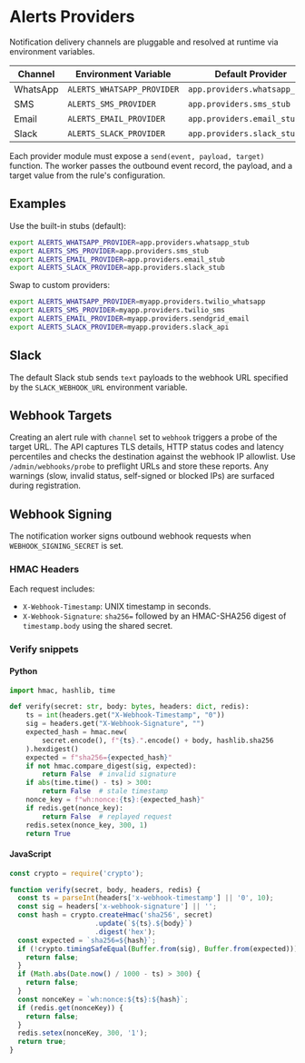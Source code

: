 # Alerts Providers

Notification delivery channels are pluggable and resolved at runtime via environment variables.

| Channel | Environment Variable | Default Provider |
|---------|---------------------|------------------|
| WhatsApp | `ALERTS_WHATSAPP_PROVIDER` | `app.providers.whatsapp_stub` |
| SMS | `ALERTS_SMS_PROVIDER` | `app.providers.sms_stub` |
| Email | `ALERTS_EMAIL_PROVIDER` | `app.providers.email_stub` |
| Slack | `ALERTS_SLACK_PROVIDER` | `app.providers.slack_stub` |

Each provider module must expose a `send(event, payload, target)` function. The worker passes the outbound event record, the payload, and a target value from the rule's configuration.

## Examples

Use the built-in stubs (default):

```bash
export ALERTS_WHATSAPP_PROVIDER=app.providers.whatsapp_stub
export ALERTS_SMS_PROVIDER=app.providers.sms_stub
export ALERTS_EMAIL_PROVIDER=app.providers.email_stub
export ALERTS_SLACK_PROVIDER=app.providers.slack_stub
```

Swap to custom providers:

```bash
export ALERTS_WHATSAPP_PROVIDER=myapp.providers.twilio_whatsapp
export ALERTS_SMS_PROVIDER=myapp.providers.twilio_sms
export ALERTS_EMAIL_PROVIDER=myapp.providers.sendgrid_email
export ALERTS_SLACK_PROVIDER=myapp.providers.slack_api
```

## Slack

The default Slack stub sends `text` payloads to the webhook URL specified by
the `SLACK_WEBHOOK_URL` environment variable.

## Webhook Targets

Creating an alert rule with `channel` set to `webhook` triggers a probe of the
target URL. The API captures TLS details, HTTP status codes and latency
percentiles and checks the destination against the webhook IP allowlist.
Use `/admin/webhooks/probe` to preflight URLs and store these reports. Any
warnings (slow, invalid status, self-signed or blocked IPs) are surfaced during
registration.

## Webhook Signing

The notification worker signs outbound webhook requests when `WEBHOOK_SIGNING_SECRET` is set.

### HMAC Headers

Each request includes:

- `X-Webhook-Timestamp`: UNIX timestamp in seconds.
- `X-Webhook-Signature`: `sha256=` followed by an HMAC-SHA256 digest of `timestamp.body` using the shared secret.

### Verify snippets

#### Python

```python
import hmac, hashlib, time

def verify(secret: str, body: bytes, headers: dict, redis):
    ts = int(headers.get("X-Webhook-Timestamp", "0"))
    sig = headers.get("X-Webhook-Signature", "")
    expected_hash = hmac.new(
        secret.encode(), f"{ts}.".encode() + body, hashlib.sha256
    ).hexdigest()
    expected = f"sha256={expected_hash}"
    if not hmac.compare_digest(sig, expected):
        return False  # invalid signature
    if abs(time.time() - ts) > 300:
        return False  # stale timestamp
    nonce_key = f"wh:nonce:{ts}:{expected_hash}"
    if redis.get(nonce_key):
        return False  # replayed request
    redis.setex(nonce_key, 300, 1)
    return True
```

#### JavaScript

```javascript
const crypto = require('crypto');

function verify(secret, body, headers, redis) {
  const ts = parseInt(headers['x-webhook-timestamp'] || '0', 10);
  const sig = headers['x-webhook-signature'] || '';
  const hash = crypto.createHmac('sha256', secret)
                     .update(`${ts}.${body}`)
                     .digest('hex');
  const expected = `sha256=${hash}`;
  if (!crypto.timingSafeEqual(Buffer.from(sig), Buffer.from(expected))) {
    return false;
  }
  if (Math.abs(Date.now() / 1000 - ts) > 300) {
    return false;
  }
  const nonceKey = `wh:nonce:${ts}:${hash}`;
  if (redis.get(nonceKey)) {
    return false;
  }
  redis.setex(nonceKey, 300, '1');
  return true;
}
```
